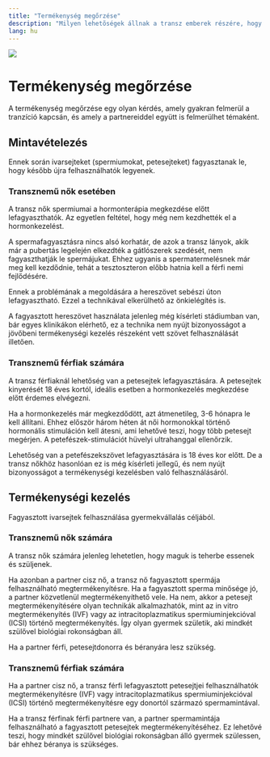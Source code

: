 ```yaml
---
title: "Termékenység megőrzése"
description: "Milyen lehetõségek állnak a transz emberek részére, hogy megõrizzék termékenységüket?"
lang: hu
---
```


<div class="header-image"><img src="assets/images/undraw_family.svg" /></div>

# Termékenység megőrzése

A termékenység megőrzése egy olyan kérdés, amely gyakran felmerül a tranzíció kapcsán, és amely a partnereiddel együtt is felmerülhet témaként.

## Mintavételezés

Ennek során ivarsejteket (spermiumokat, petesejteket) fagyasztanak le, hogy később újra felhasználhatók legyenek.

### Transznemű nők esetében
A transz nők spermiumai a hormonterápia megkezdése előtt lefagyaszthatók. Az egyetlen feltétel, hogy még nem kezdhették el a hormonkezelést.

A spermafagyasztásra nincs alsó korhatár, de azok a transz lányok, akik már a pubertás legelején elkezdték a gátlószerek szedését, nem fagyaszthatják le spermájukat. Ehhez ugyanis a spermatermelésnek már meg kell kezdődnie, tehát a tesztoszteron előbb hatnia kell a férfi nemi fejlődésére.

Ennek a problémának a megoldására a hereszövet sebészi úton lefagyasztható. Ezzel a technikával elkerülhető az önkielégítés is.

A fagyasztott hereszövet használata jelenleg még kísérleti stádiumban van, bár egyes klinikákon elérhető, ez a technika nem nyújt bizonyosságot a jövőbeni termékenységi kezelés részeként vett szövet felhasználását illetően.

### Transznemű férfiak számára
A transz férfiaknál lehetőség van a petesejtek lefagyasztására. A petesejtek kinyerését 18 éves kortól, ideális esetben a hormonkezelés megkezdése előtt érdemes elvégezni.

Ha a hormonkezelés már megkezdődött, azt átmenetileg, 3-6 hónapra le kell állítani. Ehhez először három héten át női hormonokkal történő hormonális stimuláción kell átesni, ami lehetővé teszi, hogy több petesejt megérjen. A petefészek-stimulációt hüvelyi ultrahanggal ellenőrzik.

Lehetőség van a petefészekszövet lefagyasztására is 18 éves kor előtt. De a transz nőkhöz hasonlóan ez is még kísérleti jellegű, és nem nyújt bizonyosságot a termékenységi kezelésben való felhasználásáról.


## Termékenységi kezelés
Fagyasztott ivarsejtek felhasználása gyermekvállalás céljából.

### Transznemű nők számára
A transz nők számára jelenleg lehetetlen, hogy maguk is teherbe essenek és szüljenek.

Ha azonban a partner cisz nő, a transz nő fagyasztott spermája felhasználható megtermékenyítésre. Ha a fagyasztott sperma minősége jó, a partner közvetlenül megtermékenyíthető vele. Ha nem, akkor a petesejt megtermékenyítésére olyan technikák alkalmazhatók, mint az in vitro megtermékenyítés (IVF) vagy az intracitoplazmatikus spermiuminjekcióval (ICSI) történő megtermékenyítés. Így olyan gyermek születik, aki mindkét szülővel biológiai rokonságban áll.

Ha a partner férfi, petesejtdonorra és béranyára lesz szükség.

### Transznemű férfiak számára
Ha a partner cisz nő, a transz férfi lefagyasztott petesejtjei felhasználhatók megtermékenyítésre (IVF) vagy intracitoplazmatikus spermiuminjekcióval (ICSI) történő megtermékenyítésre egy donortól származó spermamintával.

Ha a transz férfinak férfi partnere van, a partner spermamintája felhasználható a fagyasztott petesejtek megtermékenyítéséhez. Ez lehetővé teszi, hogy mindkét szülővel biológiai rokonságban álló gyermek szülessen, bár ehhez béranya is szükséges.

